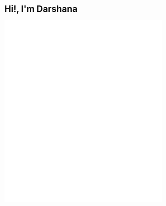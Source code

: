 # Hi!, I'm Darshana

![metrics](https://raw.githubusercontent.com/tdarshana/tdarshana/main/github-metrics.svg)
